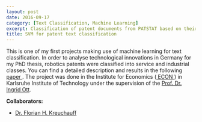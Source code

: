 ```yaml
---
layout: post
date: 2016-09-17
category: [Text Classification, Machine Learning]
excerpt: Classification of patent documents from PATSTAT based on their abstracts. 
title: SVM for patent text classification
---
```


This is one of my first projects making use of machine learning for text classification. In order to analyse technological innovations in Germany for my PhD thesis, robotics patents were classified into service and industrial classes.
You can find a detailed description and results in the following <a href="https://link.springer.com/article/10.1007/s11192-017-2268-3"> paper </a>.
The project was done in the Institute for Economics (<a href="https://wipo.econ.kit.edu/"> ECON </a>) in Karlsruhe Institute of Technology under the supervision of the <a href="https://wipo.econ.kit.edu/87.php">Prof. Dr. Ingrid Ott</a>.

**Collaborators:**

- <a href="https://www.linkedin.com/in/dr-florian-h-kreuchauff-pmp-ab427237/">Dr. Florian H. Kreuchauff </a>
